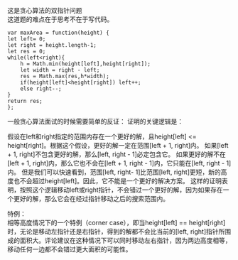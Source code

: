 这是贪心算法的双指针问题     
这道题的难点在于思考不在于写代码。     

```code
var maxArea = function(height) {
let left= 0;
let right = height.length-1;
let res = 0;
while(left<right){
    h = Math.min(height[left],height[right]);
    let width = right - left;
    res = Math.max(res,h*width);
    if(height[left]<height[right]) left++;
    else right--;
}
return res;
};
```

一般贪心算法面试的时候需要简单的反证：
证明的关键逻辑是：

假设在left和right指定的范围内存在一个更好的解，且height[left] <= height[right]。根据这个假设，更好的解一定在范围[left + 1, right]内。
如果[left + 1, right]不包含更好的解，那么[left, right - 1]必定包含它。
如果更好的解不在[left + 1, right]内，那么它也不会在[left + 1, right - 1]内，它只能在[left, right - 1]内。
但是我们可以快速看到，范围[left, right- 1]比范围[left, right]更短，新的高度也不会超过height[left]。因此，它不能是一个更好的解决方案。
这样的证明表明，按照这个逻辑移动left或right指针，不会错过一个更好的解，因为如果存在一个更好的解，那么它会在经过指针移动之后的搜索范围内。

特例：     
相等高度情况下的一个特例（corner case），即当height[left] == height[right]时，无论是移动左指针还是右指针，得到的解都不会比当前的[left, right]指针所围成的面积大。评论建议在这种情况下可以同时移动左右指针，因为两边高度相等，移动任何一边都不会错过更大面积的可能性。        

